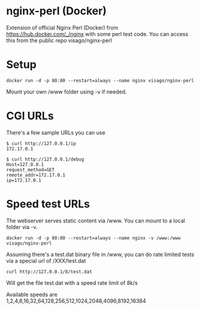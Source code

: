 # nginx-perl (Docker)

Extension of official Nginx Perl (Docker) from https://hub.docker.com/_/nginx
with some perl test code. You can access this from the public repo
visago/nginx-perl

# Setup

```
docker run -d -p 80:80 --restart=always --name nginx visago/nginx-perl
```

Mount your own /www folder using -v if needed. 

# CGI URLs

There's a few sample URLs you can use

```
$ curl http://127.0.0.1/ip
172.17.0.1
```

```
$ curl http://127.0.0.1/debug
Host=127.0.0.1
request_method=GET
remote_addr=172.17.0.1
ip=172.17.0.1
```

# Speed test URLs

The webserver serves static content via /www. You can mount to a local
folder via -v.

```
docker run -d -p 80:80 --restart=always --name nginx -v /www:/www visago/nginx-perl 
```

Assuming there's a test.dat binary file in /www, you can do rate limited
tests via a special url of /XXX/test.dat

```
curl http://127.0.0.1/8/test.dat
```
Will get the file test.dat with a speed rate limit of 8k/s

Available speeds are 1,2,4,8,16,32,64,128,256,512,1024,2048,4096,8192,16384
